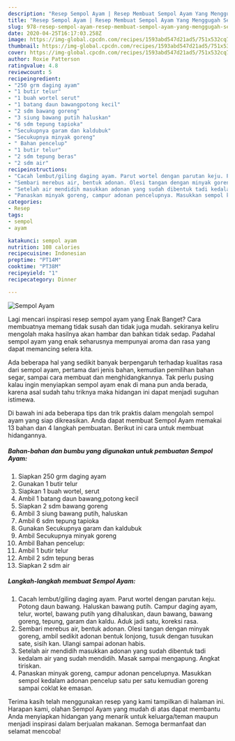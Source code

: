 ```yaml
---
description: "Resep Sempol Ayam | Resep Membuat Sempol Ayam Yang Menggugah Selera"
title: "Resep Sempol Ayam | Resep Membuat Sempol Ayam Yang Menggugah Selera"
slug: 978-resep-sempol-ayam-resep-membuat-sempol-ayam-yang-menggugah-selera
date: 2020-04-25T16:17:03.258Z
image: https://img-global.cpcdn.com/recipes/1593abd547d21ad5/751x532cq70/sempol-ayam-foto-resep-utama.jpg
thumbnail: https://img-global.cpcdn.com/recipes/1593abd547d21ad5/751x532cq70/sempol-ayam-foto-resep-utama.jpg
cover: https://img-global.cpcdn.com/recipes/1593abd547d21ad5/751x532cq70/sempol-ayam-foto-resep-utama.jpg
author: Roxie Patterson
ratingvalue: 4.8
reviewcount: 5
recipeingredient:
- "250 grm daging ayam"
- "1 butir telur"
- "1 buah wortel serut"
- "1 batang daun bawangpotong kecil"
- "2 sdm bawang goreng"
- "3 siung bawang putih haluskan"
- "6 sdm tepung tapioka"
- "Secukupnya garam dan kaldubuk"
- "Secukupnya minyak goreng"
- " Bahan pencelup"
- "1 butir telur"
- "2 sdm tepung beras"
- "2 sdm air"
recipeinstructions:
- "Cacah lembut/giling daging ayam. Parut wortel dengan parutan keju. Potong daun bawang. Haluskan bawang putih. Campur daging ayam, telur, wortel, bawang putih yang dihaluskan, daun bawang, bawang goreng, tepung, garam dan kaldu. Aduk jadi satu, koreksi rasa."
- "Sembari merebus air, bentuk adonan. Olesi tangan dengan minyak goreng, ambil sedikit adonan bentuk lonjong, tusuk dengan tusukan sate, sisih kan. Ulangi sampai adonan habis."
- "Setelah air mendidih masukkan adonan yang sudah dibentuk tadi kedalam air yang sudah mendidih. Masak sampai mengapung. Angkat tiriskan."
- "Panaskan minyak goreng, campur adonan pencelupnya. Masukkan sempol kedalam adonan pencelup satu per satu kemudian goreng sampai coklat ke emasan."
categories:
- Resep
tags:
- sempol
- ayam

katakunci: sempol ayam 
nutrition: 108 calories
recipecuisine: Indonesian
preptime: "PT14M"
cooktime: "PT38M"
recipeyield: "1"
recipecategory: Dinner

---
```



![Sempol Ayam](https://img-global.cpcdn.com/recipes/1593abd547d21ad5/751x532cq70/sempol-ayam-foto-resep-utama.jpg)

Lagi mencari inspirasi resep sempol ayam yang Enak Banget? Cara membuatnya memang tidak susah dan tidak juga mudah. sekiranya keliru mengolah maka hasilnya akan hambar dan bahkan tidak sedap. Padahal sempol ayam yang enak seharusnya mempunyai aroma dan rasa yang dapat memancing selera kita.

Ada beberapa hal yang sedikit banyak berpengaruh terhadap kualitas rasa dari sempol ayam, pertama dari jenis bahan, kemudian pemilihan bahan segar, sampai cara membuat dan menghidangkannya. Tak perlu pusing kalau ingin menyiapkan sempol ayam enak di mana pun anda berada, karena asal sudah tahu triknya maka hidangan ini dapat menjadi suguhan istimewa.




Di bawah ini ada beberapa tips dan trik praktis dalam mengolah sempol ayam yang siap dikreasikan. Anda dapat membuat Sempol Ayam memakai 13 bahan dan 4 langkah pembuatan. Berikut ini cara untuk membuat hidangannya.

<!--inarticleads1-->

##### Bahan-bahan dan bumbu yang digunakan untuk pembuatan Sempol Ayam:

1. Siapkan 250 grm daging ayam
1. Gunakan 1 butir telur
1. Siapkan 1 buah wortel, serut
1. Ambil 1 batang daun bawang,potong kecil
1. Siapkan 2 sdm bawang goreng
1. Ambil 3 siung bawang putih, haluskan
1. Ambil 6 sdm tepung tapioka
1. Gunakan Secukupnya garam dan kaldubuk
1. Ambil Secukupnya minyak goreng
1. Ambil  Bahan pencelup:
1. Ambil 1 butir telur
1. Ambil 2 sdm tepung beras
1. Siapkan 2 sdm air




<!--inarticleads2-->

##### Langkah-langkah membuat Sempol Ayam:

1. Cacah lembut/giling daging ayam. Parut wortel dengan parutan keju. Potong daun bawang. Haluskan bawang putih. Campur daging ayam, telur, wortel, bawang putih yang dihaluskan, daun bawang, bawang goreng, tepung, garam dan kaldu. Aduk jadi satu, koreksi rasa.
1. Sembari merebus air, bentuk adonan. Olesi tangan dengan minyak goreng, ambil sedikit adonan bentuk lonjong, tusuk dengan tusukan sate, sisih kan. Ulangi sampai adonan habis.
1. Setelah air mendidih masukkan adonan yang sudah dibentuk tadi kedalam air yang sudah mendidih. Masak sampai mengapung. Angkat tiriskan.
1. Panaskan minyak goreng, campur adonan pencelupnya. Masukkan sempol kedalam adonan pencelup satu per satu kemudian goreng sampai coklat ke emasan.




Terima kasih telah menggunakan resep yang kami tampilkan di halaman ini. Harapan kami, olahan Sempol Ayam yang mudah di atas dapat membantu Anda menyiapkan hidangan yang menarik untuk keluarga/teman maupun menjadi inspirasi dalam berjualan makanan. Semoga bermanfaat dan selamat mencoba!
